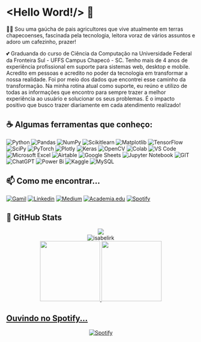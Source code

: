 # <Hello Word!/> :wave:

:woman_student: Sou uma gaúcha de pais agricultores que vive atualmente em terras chapecoenses, fascinada pela tecnologia, leitora voraz de vários assuntos e adoro um cafezinho, prazer!

:two_hearts: Graduanda do curso de Ciência da Computação na Universidade Federal da Fronteira Sul - UFFS Campus Chapecó - SC. Tenho mais de 4 anos de experiência profissional em suporte para sistemas web, desktop e mobile. Acredito em pessoas e acredito no poder da tecnologia em transformar a nossa realidade. Foi por meio dos dados que encontrei esse caminho da transformação. Na minha rotina atual como suporte, eu reúno e utilizo de todas as informações que encontro para sempre trazer a melhor experiência ao usuário e solucionar os seus problemas. É o impacto positivo que busco trazer diariamente em cada atendimento realizado!


## :coffee: Algumas ferramentas que conheço:

![Python](https://img.shields.io/badge/python-3670A0?style=for-the-badge&logo=python&logoColor=ffdd54) 
![Pandas](https://img.shields.io/badge/pandas-%23150458.svg?style=for-the-badge&logo=pandas&logoColor=white)
![NumPy](https://img.shields.io/badge/numpy-%23013243.svg?style=for-the-badge&logo=numpy&logoColor=white)
![Scikitlearn](https://img.shields.io/badge/scikit_learn-F7931E?style=for-the-badge&logo=scikit-learn&logoColor=white)
![Matplotlib](https://img.shields.io/badge/Matplotlib-%23ffffff.svg?style=for-the-badge&logo=Matplotlib&logoColor=black)
![TensorFlow](https://img.shields.io/badge/TensorFlow-FF6F00?style=for-the-badge&logo=tensorflow&logoColor=white)
![SciPy](https://img.shields.io/badge/SciPy-%230C55A5.svg?style=for-the-badge&logo=scipy&logoColor=%white)
![PyTorch](https://img.shields.io/badge/PyTorch-%23EE4C2C.svg?style=for-the-badge&logo=PyTorch&logoColor=white)
![Plotly](https://img.shields.io/badge/Plotly-%233F4F75.svg?style=for-the-badge&logo=plotly&logoColor=white)
![Keras](https://img.shields.io/badge/Keras-%23D00000.svg?style=for-the-badge&logo=Keras&logoColor=white)
![OpenCV](https://img.shields.io/badge/opencv-%23white.svg?style=for-the-badge&logo=opencv&logoColor=white)
![Colab](https://img.shields.io/badge/Colab-F9AB00?style=for-the-badge&logo=googlecolab&color=525252)
![VS Code](https://img.shields.io/badge/Visual_Studio_Code-0078D4?style=for-the-badge&logo=visual%20studio%20code&logoColor=white)
![Microsoft Excel](https://img.shields.io/badge/Microsoft_Excel-217346?style=for-the-badge&logo=microsoft-excel&logoColor=white)
![Airtable](https://img.shields.io/badge/Airtable-18BFFF?style=for-the-badge&logo=Airtable&logoColor=white)
![Google Sheets](https://img.shields.io/badge/Google%20Sheets-34A853?style=for-the-badge&logo=google-sheets&logoColor=white)
![Jupyter Notebook](https://img.shields.io/badge/jupyter-%23FA0F00.svg?style=for-the-badge&logo=jupyter&logoColor=white)
![GIT](https://img.shields.io/badge/GIT-E44C30?style=for-the-badge&logo=git&logoColor=white)
![ChatGPT](https://img.shields.io/badge/chatGPT-74aa9c?style=for-the-badge&logo=openai&logoColor=white)
![Power Bi](https://img.shields.io/badge/power_bi-F2C811?style=for-the-badge&logo=powerbi&logoColor=black)
![Kaggle](https://img.shields.io/badge/Kaggle-035a7d?style=for-the-badge&logo=kaggle&logoColor=white)
![MySQL](https://img.shields.io/badge/mysql-4479A1.svg?style=for-the-badge&logo=mysql&logoColor=white)


## :mailbox: Como me encontrar...

[![Gamil](https://img.shields.io/badge/Gmail-D14836?style=for-the-badge&logo=gmail&logoColor=white)](mailto:isabelireik2@gmail.com)
[![Linkedin](https://img.shields.io/badge/LinkedIn-0077B5?style=for-the-badge&logo=linkedin&logoColor=white)](https://www.linkedin.com/in/isabelireik/)
[![Medium](https://img.shields.io/badge/Medium-12100E?style=for-the-badge&logo=medium&logoColor=white)](https://medium.com/@isabelireik)
[![Academia.edu](https://img.shields.io/badge/Academia-fff?style=for-the-badge&logo=academia&logoColor=black)](https://wwwuffs.academia.edu/IsabeliReik)
[![Spotify](https://img.shields.io/badge/Spotify-1ED760?&style=for-the-badge&logo=spotify&logoColor=white)](https://open.spotify.com/user/p3h267aa2gos5wd11dtberex5)

   
## :eyes: GitHub Stats
<div align="center">
   <img src="https://profile-counter.glitch.me/isabelirk/count.svg" />
</div>
<div align="center">
<img align="center" src="https://github-readme-streak-stats.herokuapp.com/?user=isabelirk&theme=dracula" alt="isabelirk" />
</div>
<div align="center">
  <a href="https://github.com/isabelirk">
  <img height="160em" src="https://github-readme-stats.vercel.app/api?username=isabelirk&show_icons=true&theme=dracula&include_all_commits=true&count_private=true."/>
  <img height="160em" src="https://github-readme-stats.vercel.app/api/top-langs/?username=isabelirk&layout=compact&langs_count=7&theme=dracula&include_all_commits=true&count_private=true."/>
</div>


## Ouvindo no Spotify...

<div align="center">
  <a href="https://open.spotify.com/user/p3h267aa2gos5wd11dtberex5">
  <img alt="Spotify" src="https://spotify-recently-played-readme.vercel.app/api?user=p3h267aa2gos5wd11dtberex5&width=890&count=5">
</div>
